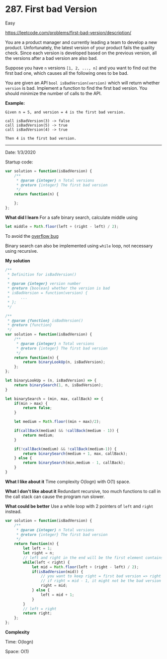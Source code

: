 # 287. First bad Version

<Badge type="success">Easy</Badge>

<Note>https://leetcode.com/problems/first-bad-version/description/</Note>

You are a product manager and currently leading a team to develop a new product. Unfortunately, the latest version of your product fails the quality check. Since each version is developed based on the previous version, all the versions after a bad version are also bad.

Suppose you have `n` versions `[1, 2, ..., n]` and you want to find out the first bad one, which causes all the following ones to be bad.

You are given an API `bool isBadVersion(version)` which will return whether `version` is bad. Implement a function to find the first bad version. You should minimize the number of calls to the API.

**Example:**

```
Given n = 5, and version = 4 is the first bad version.

call isBadVersion(3) -> false
call isBadVersion(5) -> true
call isBadVersion(4) -> true

Then 4 is the first bad version. 
```

------

Date: 1/3/2020

Startup code:

```js
var solution = function(isBadVersion) {
    /**
     * @param {integer} n Total versions
     * @return {integer} The first bad version
     */
    return function(n) {

    };
};
```

**What did I learn** For a safe binary search, calculate middle using

```js
let middle = Math.floor(left + (right - left) / 2);
```

To avoid the [overflow bug](https://en.wikipedia.org/wiki/Binary_search_algorithm#Implementation_issues)

Binary search can also be implemented using `while` loop, not necessary using recursive.

**My solution**

```js
/**
 * Definition for isBadVersion()
 * 
 * @param {integer} version number
 * @return {boolean} whether the version is bad
 * isBadVersion = function(version) {
 *     ...
 * };
 */

/**
 * @param {function} isBadVersion()
 * @return {function}
 */
var solution = function(isBadVersion) {
    /**
     * @param {integer} n Total versions
     * @return {integer} The first bad version
     */
    return function(n) {
        return binaryLookUp(n, isBadVersion);
    };
};

let binaryLookUp = (n, isBadVersion) => {
    return binarySearch(1, n, isBadVersion);
}

let binarySearch = (min, max, callBack) => {
    if(min > max) {
        return false;
    }

    let medium = Math.floor((min + max)/2);

    if(callBack(medium) && !callBack(medium - 1)) {
        return medium;
    }

    if(!callBack(medium) && !callBack(medium-1)) {
        return binarySearch(medium + 1, max, callBack);
    } else {
        return binarySearch(min,medium - 1, callBack);
    }
}
```

**What I like about it** Time complexity O(logn) with O(1) space.

**What I don't like about it** Redundant recursive, too much functions to call in the call stack can cause the program run slower.

**What could be better** Use a while loop with 2 pointers of `left` and `right` instead.

```js
var solution = function(isBadVersion) {
    /**
     * @param {integer} n Total versions
     * @return {integer} The first bad version
     */
    return function(n) {
        let left = 1; 
        let right = n;
        // left and right in the end will be the first element contains bad version.
        while(left < right) {
            let mid = Math.floor(left + (right - left) / 2);
            if(isBadVersion(mid)) {
                // you want to keep right = first bad version => right = mid
                // if right = mid - 1, it might not be the bad version anymore.
                right = mid;
            } else {
                left = mid + 1;
            }
        }
        // left = right
        return right;
    };
};
```

**Complexity**

Time: O(logn)

Space: O(1)
